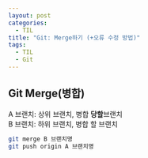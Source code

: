 ```yaml
---
layout: post
categories:
  - TIL
title: "Git: Merge하기 (+오류 수정 방법)"
tags:
  - TIL
  - Git
---
```

Git Merge(병합)
---
A 브랜치: 상위 브랜치, 병합 **당할**브랜치    
B 브랜치: 하위 브랜치, 병합 할 브랜치

```bash
git merge B 브랜치명
git push origin A 브랜치명
```